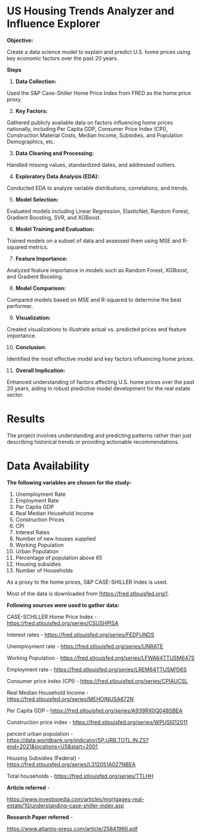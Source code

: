 # US Housing Trends Analyzer and Influence Explorer

**Objective:**

Create a data science model to explain and predict U.S. home prices using key economic factors over the past 20 years.



**Steps**

1. **Data Collection:**

Used the S&P Case-Shiller Home Price Index from FRED as the home price proxy.

2. **Key Factors:**

Gathered publicly available data on factors influencing home prices nationally, including Per Capita GDP, Consumer Price Index (CPI), Construction Material Costs, Median Income, Subsidies, and Population Demographics, etc.

3. **Data Cleaning and Processing:**

Handled missing values, standardized dates, and addressed outliers.

4. **Exploratory Data Analysis (EDA):**

Conducted EDA to analyze variable distributions, correlations, and trends.

5. **Model Selection:**

Evaluated models including Linear Regression, ElasticNet, Random Forest, Gradient Boosting, SVR, and XGBoost.

6. **Model Training and Evaluation:**

Trained models on a subset of data and assessed them using MSE and R-squared metrics.

7. **Feature Importance:**

Analyzed feature importance in models such as Random Forest, XGBoost, and Gradient Boosting.

8. **Model Comparison:**

Compared models based on MSE and R-squared to determine the best performer.



9. **Visualization:**

Created visualizations to illustrate actual vs. predicted prices and feature importance.



10. **Conclusion:**

Identified the most effective model and key factors influencing home prices.



11. **Overall Implication:**

Enhanced understanding of factors affecting U.S. home prices over the past 20 years, aiding in robust predictive model development for the real estate sector.

# Results

The project involves understanding and predicting patterns rather than just describing historical trends or providing actionable recommendations.



# Data Availability

**The following variables are chosen for the study-**

1. Unemployment Rate
2. Employment Rate
3. Per Capita GDP
4. Real Median Household Income
5. Construction Prices
6. CPI
7. Interest Rates
8. Number of new houses supplied
9. Working Population
10. Urban Population
11. Percentage of population above 65
12. Housing subsidies
13. Number of Households

As a proxy to the home prices, S&P CASE-SHILLER Index is used.

Most of the data is downloaded from [https://fred.stlouisfed.org/].

**Following sources were used to gather data:**

CASE-SCHILLER Home Price Index - https://fred.stlouisfed.org/series/CSUSHPISA

Interest rates - https://fred.stlouisfed.org/series/FEDFUNDS

Unemployment rate - https://fred.stlouisfed.org/series/UNRATE

Working Population - https://fred.stlouisfed.org/series/LFWA64TTUSM647S

Employment rate - https://fred.stlouisfed.org/series/LREM64TTUSM156S

Consumer price index (CPI) - https://fred.stlouisfed.org/series/CPIAUCSL

Real Median Household Income - https://fred.stlouisfed.org/series/MEHOINUSA672N

Per Capita GDP - https://fred.stlouisfed.org/series/A939RX0Q048SBEA

Construction price index - https://fred.stlouisfed.org/series/WPUSI012011

percent urban population - https://data.worldbank.org/indicator/SP.URB.TOTL.IN.ZS?end=2021&locations=US&start=2001

Housing Subsidies (Federal) - https://fred.stlouisfed.org/series/L312051A027NBEA

Total households - https://fred.stlouisfed.org/series/TTLHH


**Article referred** -

https://www.investopedia.com/articles/mortgages-real-estate/10/understanding-case-shiller-index.asp


**Research Paper referred** -

https://www.atlantis-press.com/article/25841966.pdf
